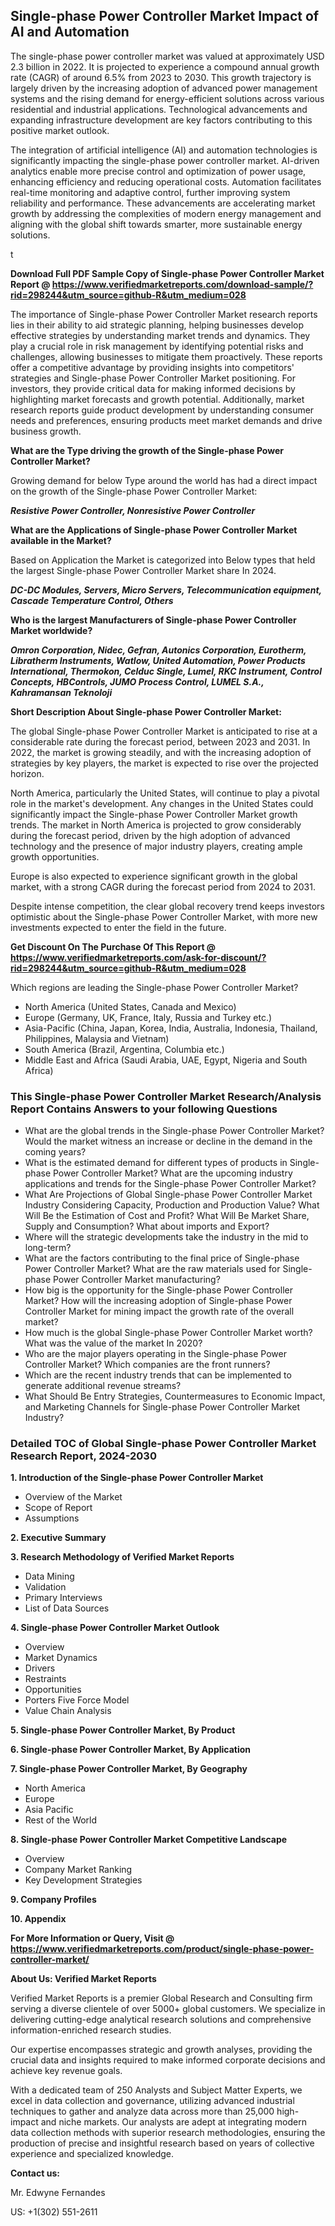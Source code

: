 <h2>Single-phase Power Controller Market Impact of AI and Automation</h2><p>The single-phase power controller market was valued at approximately USD 2.3 billion in 2022. It is projected to experience a compound annual growth rate (CAGR) of around 6.5% from 2023 to 2030. This growth trajectory is largely driven by the increasing adoption of advanced power management systems and the rising demand for energy-efficient solutions across various residential and industrial applications. Technological advancements and expanding infrastructure development are key factors contributing to this positive market outlook.</p><p>The integration of artificial intelligence (AI) and automation technologies is significantly impacting the single-phase power controller market. AI-driven analytics enable more precise control and optimization of power usage, enhancing efficiency and reducing operational costs. Automation facilitates real-time monitoring and adaptive control, further improving system reliability and performance. These advancements are accelerating market growth by addressing the complexities of modern energy management and aligning with the global shift towards smarter, more sustainable energy solutions.</p>t</p><p id="" class=""><strong>Download Full PDF Sample Copy of Single-phase Power Controller Market Report @ <a href="https://www.verifiedmarketreports.com/download-sample/?rid=298244&utm_source=github-R&utm_medium=028" target="_blank">https://www.verifiedmarketreports.com/download-sample/?rid=298244&utm_source=github-R&utm_medium=028</a></strong></p><p>The importance of&nbsp;Single-phase Power Controller Market research reports lies in their ability to aid strategic planning, helping businesses develop effective strategies by understanding market trends and dynamics. They play a crucial role in risk management by identifying potential risks and challenges, allowing businesses to mitigate them proactively. These reports offer a competitive advantage by providing insights into competitors' strategies and Single-phase Power Controller Market positioning. For investors, they provide critical data for making informed decisions by highlighting market forecasts and growth potential. Additionally, market research reports guide product development by understanding consumer needs and preferences, ensuring products meet market demands and drive business growth.</p><p><strong>What are the&nbsp;Type driving the growth of the Single-phase Power Controller Market?</strong></p><p id="" class="">Growing demand for below Type around the world has had a direct impact on the growth of the Single-phase Power Controller Market:</p><em><strong>Resistive Power Controller, Nonresistive Power Controller</strong></em></p><strong>What are the&nbsp;Applications&nbsp;of Single-phase Power Controller Market available in the Market?</strong></p><p id="" class="">Based on Application the Market is categorized into Below types that held the largest Single-phase Power Controller Market share In 2024.</p><em><strong>DC-DC Modules, Servers, Micro Servers, Telecommunication equipment, Cascade Temperature Control, Others</strong></em></p><strong>Who is the largest Manufacturers of Single-phase Power Controller Market worldwide?</strong></p><p><em><strong>Omron Corporation, Nidec, Gefran, Autonics Corporation, Eurotherm, Libratherm Instruments, Watlow, United Automation, Power Products International, Thermokon, Celduc Single, Lumel, RKC Instrument, Control Concepts, HBControls, JUMO Process Control, LUMEL S.A., Kahramansan Teknoloji</strong></em></p><p id="" class=""><strong>Short Description About Single-phase Power Controller Market:</strong></p><p>The global Single-phase Power Controller Market is anticipated to rise at a considerable rate during the forecast period, between 2023 and 2031. In 2022, the market is growing steadily, and with the increasing adoption of strategies by key players, the market is expected to rise over the projected horizon.</p><p>North America, particularly the United States, will continue to play a pivotal role in the market's development. Any changes in the United States could significantly impact the Single-phase Power Controller Market growth trends. The market in North America is projected to grow considerably during the forecast period, driven by the high adoption of advanced technology and the presence of major industry players, creating ample growth opportunities.</p><p>Europe is also expected to experience significant growth in the global market, with a strong CAGR during the forecast period from 2024 to 2031.</p><p>Despite intense competition, the clear global recovery trend keeps investors optimistic about the Single-phase Power Controller Market, with more new investments expected to enter the field in the future.</p><p id="" class=""><strong>Get Discount On The Purchase Of This Report @ <a href="https://www.verifiedmarketreports.com/ask-for-discount/?rid=298244&utm_source=github-R&utm_medium=028" target="_blank">https://www.verifiedmarketreports.com/ask-for-discount/?rid=298244&utm_source=github-R&utm_medium=028</a></strong></p>Which regions are leading the Single-phase Power Controller Market?</p><ul><li>North America (United States, Canada and Mexico)</li><li>Europe (Germany, UK, France, Italy, Russia and Turkey etc.)</li><li>Asia-Pacific (China, Japan, Korea, India, Australia, Indonesia, Thailand, Philippines, Malaysia and Vietnam)</li><li>South America (Brazil, Argentina, Columbia etc.)</li><li>Middle East and Africa (Saudi Arabia, UAE, Egypt, Nigeria and South Africa)</li></ul><h3 id="" class="">This Single-phase Power Controller Market Research/Analysis Report Contains Answers to your following Questions</h3><ul><li>What are the global trends in the Single-phase Power Controller Market? Would the market witness an increase or decline in the demand in the coming years?</li><li>What is the estimated demand for different types of products in Single-phase Power Controller Market? What are the upcoming industry applications and trends for the Single-phase Power Controller Market?</li><li>What Are Projections of Global Single-phase Power Controller Market Industry Considering Capacity, Production and Production Value? What Will Be the Estimation of Cost and Profit? What Will Be Market Share, Supply and Consumption? What about imports and Export?</li><li>Where will the strategic developments take the industry in the mid to long-term?</li><li>What are the factors contributing to the final price of Single-phase Power Controller Market? What are the raw materials used for Single-phase Power Controller Market manufacturing?</li><li>How big is the opportunity for the Single-phase Power Controller Market? How will the increasing adoption of Single-phase Power Controller Market for mining impact the growth rate of the overall market?</li><li>How much is the global Single-phase Power Controller Market worth? What was the value of the market In 2020?</li><li>Who are the major players operating in the Single-phase Power Controller Market? Which companies are the front runners?</li><li>Which are the recent industry trends that can be implemented to generate additional revenue streams?</li><li>What Should Be Entry Strategies, Countermeasures to Economic Impact, and Marketing Channels for Single-phase Power Controller Market Industry?</li></ul><h3 id="" class="">Detailed TOC of Global Single-phase Power Controller Market Research Report, 2024-2030</h3><p id="" class=""><strong>1. Introduction of the Single-phase Power Controller Market</strong></p><ul><li>Overview of the Market</li><li>Scope of Report</li><li>Assumptions</li></ul><p id="" class=""><strong>2. Executive Summary</strong></p><p id="" class=""><strong>3. Research Methodology of Verified Market Reports</strong></p><ul><li>Data Mining</li><li>Validation</li><li>Primary Interviews</li><li>List of Data Sources</li></ul><p id="" class=""><strong>4. Single-phase Power Controller Market Outlook</strong></p><ul><li>Overview</li><li>Market Dynamics</li><li>Drivers</li><li>Restraints</li><li>Opportunities</li><li>Porters Five Force Model</li><li>Value Chain Analysis</li></ul><p id="" class=""><strong>5. Single-phase Power Controller Market, By Product</strong></p><p id="" class=""><strong>6. Single-phase Power Controller Market, By Application</strong></p><p id="" class=""><strong>7. Single-phase Power Controller Market, By Geography</strong></p><ul><li>North America</li><li>Europe</li><li>Asia Pacific</li><li>Rest of the World</li></ul><p id="" class=""><strong>8. Single-phase Power Controller Market Competitive Landscape</strong></p><ul><li>Overview</li><li>Company Market Ranking</li><li>Key Development Strategies</li></ul><p id="" class=""><strong>9. Company Profiles</strong></p><p id="" class=""><strong>10. Appendix</strong></p><p id="" class=""><strong>For More Information or Query, Visit @ <a href="https://www.verifiedmarketreports.com/product/single-phase-power-controller-market/" target="_blank">https://www.verifiedmarketreports.com/product/single-phase-power-controller-market/</a></strong></p><p id="" class=""><strong>About Us: Verified Market Reports</strong></p><p id="" class="">Verified Market Reports is a premier Global Research and Consulting firm serving a diverse clientele of over 5000+ global customers. We specialize in delivering cutting-edge analytical research solutions and comprehensive information-enriched research studies.</p><p id="" class="">Our expertise encompasses strategic and growth analyses, providing the crucial data and insights required to make informed corporate decisions and achieve key revenue goals.</p><p id="" class="">With a dedicated team of 250 Analysts and Subject Matter Experts, we excel in data collection and governance, utilizing advanced industrial techniques to gather and analyze data across more than 25,000 high-impact and niche markets. Our analysts are adept at integrating modern data collection methods with superior research methodologies, ensuring the production of precise and insightful research based on years of collective experience and specialized knowledge.</p><p id="" class=""><strong>Contact us:</strong></p><p id="" class="">Mr. Edwyne Fernandes</p><p id="" class="">US: +1(302) 551-2611</p>